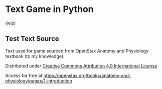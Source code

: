 # Text Game in Python

(wip)

## Test Text Source
Text used for game sourced from OpenStax Anatomy and Physiology textbook (to my knowledge).

Distributed under [Creative Commons Attribution 4.0 International License](https://creativecommons.org/licenses/by/4.0/)

Access for free at https://openstax.org/books/anatomy-and-physiology/pages/1-introduction